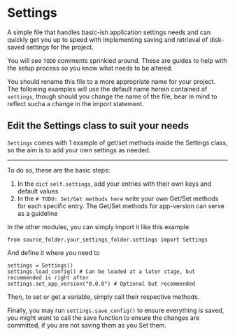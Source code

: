 # Settings

A simple file that handles basic-ish application settings needs and can quickly get you up to speed with implementing saving and retrieval of disk-saved settings for the project.

You will see `TODO` comments sprinkled around. These are guides to help with the setup process so you know what needs to be altered.

You should rename this file to a more appropriate name for your project. The following examples will use the default name herein contained of `settings`, though should you change the name of the file, bear in mind to reflect sucha a change in the import statement.

## Edit the Settings class to suit your needs

`Settings` comes with 1 example of get/set methods inside the Settings class, so the aim is to add your own settings as needed.

---

To do so, these are the basic steps:
1. In the `dict` `self.settings`, add your entries with their own keys and default values
2. In the `# TODO: Set/Get methods here` write your own Get/Set methods for each specific entry. The Get/Set methods for app-version can serve as a guideline

In the other modules, you can simply import it like this example
```
from source_folder.your_settings_folder.settings import Settings
```
And define it where you need to
```
settings = Settings()
settings.load_config() # Can be loaded at a later stage, but recommended is right after
settings.set_app_version("0.0.0") # Optional but recommended
```

Then, to set or get a variable, simply call their respective methods.

Finally, you may run `settings.save_config()` to ensure everything is saved, you might want to call the save function to ensure the changes are committed, if you are not saving them as you Set them.
